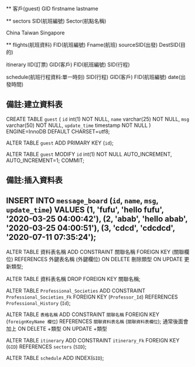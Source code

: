 **
客戶(guest)
GID
firstname
lastname

**
sectors
SID(航班編號)
Sector(航點名稱)

China
Taiwan
Singapore

**
flights(航班資料)
FID(航班編號)
Fname(航班)
sourceSID(出發)
DestSID(目的)


itinerary
IID(訂票)
GID(客戶)
FID(航班編號)
SID(行程)

schedule(航班行程資料:單一時刻)
SID(行程)
GID(客戶)
FID(航班編號)
date(出發時間)


備註:建立資料表
----------------------------------------------------
CREATE TABLE `guest` (
  `id` int(1) NOT NULL,
  `name` varchar(25) NOT NULL,
  `msg` varchar(50) NOT NULL,
  `update_time` timestamp NOT NULL
) ENGINE=InnoDB DEFAULT CHARSET=utf8;

ALTER TABLE `guest`
  ADD PRIMARY KEY (`id`);

ALTER TABLE `guest`
  MODIFY `id` int(1) NOT NULL AUTO_INCREMENT, AUTO_INCREMENT=1;
COMMIT;

備註:插入資料表
----------------------------------------------------
INSERT INTO `message_board` (`id`, `name`, `msg`, `update_time`) VALUES
(1, 'fufu', 'hello fufu', '2020-03-25 04:00:42'),
(2, 'abab', 'hello abab', '2020-03-25 04:00:51'),
(3, 'cdcd', 'cdcdcd', '2020-07-11 07:35:24');
----------------------------------------------------

ALTER TABLE 資料表名稱 
ADD CONSTRAINT 關聯名稱 
FOREIGN KEY (關聯欄位) 
REFERENCES 外鍵表名稱 (外鍵欄位) 
ON DELETE 刪除類型 
ON UPDATE 更新類型;

ALTER TABLE 資料表名稱 DROP FOREIGN KEY 關聯名稱;

ALTER TABLE `Professional_Societies` ADD CONSTRAINT 
`Professional_Societies_Fk` FOREIGN KEY (`Professor_Id`) REFERENCES 
`Professional_History` (`Id`);

ALTER TABLE `表格名稱` ADD CONSTRAINT 
`關聯名稱` FOREIGN KEY 
(`foreignKeyName 欄位`) REFERENCES 
`關聯資料表名稱` (`關聯資料表欄位`);
通常後面會加上 
ON DELETE  +類型
ON UPDATE  +類型

ALTER TABLE `itinerary` ADD CONSTRAINT 
`itinerary_Fk` FOREIGN KEY 
(`GID`) REFERENCES 
`sectors` (`SID`);

ALTER TABLE `schedule` ADD INDEX(`GID`);